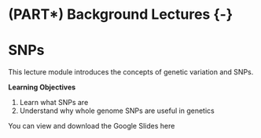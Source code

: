 # (PART\*) Background Lectures {-}

# SNPs

This lecture module introduces the concepts of genetic variation and SNPs.

**Learning Objectives**

1. Learn what SNPs are 
1. Understand why whole genome SNPs are useful in genetics



You can view and download the Google Slides here
